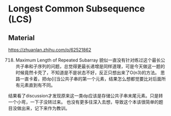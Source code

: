 # Longest Common Subsequence (LCS)

## Material
https://zhuanlan.zhihu.com/p/62521862

718. Maximum Length of Repeated Subarray
貌似一直没有针对练过这个最长公共子串和子序列的问题，总觉得更最长递增是同样道理，可是今天做这一题的时候竟然卡壳了，不知道是不是状态不好，反正只想出来了O(n3)的方法。 思路一直卡着，把dp[i]当公共子串的第一个元素，结果怎么想都觉要比对后面所有元素直到有不同。 

结果看了discussion才发现原来这一类dp应该是存储公共子串末尾元素。只是转一个小弯，一下子没转过来。
也没有更多往深入去想，导致这个本该很简单的题目没做出来，记下来作为教训。